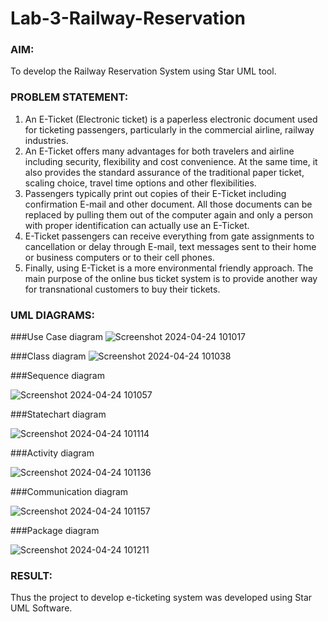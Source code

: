 # Lab-3-Railway-Reservation

### AIM:
To develop the Railway Reservation System using Star UML tool.
### PROBLEM STATEMENT:
1. An E-Ticket (Electronic ticket) is a paperless electronic document used for ticketing
passengers, particularly in the commercial airline, railway industries.
2. An E-Ticket offers many advantages for both travelers and airline including security,
flexibility and cost convenience. At the same time, it also provides the standard assurance of
the traditional paper ticket, scaling choice, travel time options and other flexibilities.
3. Passengers typically print out copies of their E-Ticket including confirmation E-mail
and other document. All those documents can be replaced by pulling them out of the computer
again and only a person with proper identification can actually use an E-Ticket.
4. E-Ticket passengers can receive everything from gate assignments to cancellation or
delay through E-mail, text messages sent to their home or business computers or to their cell
phones.
5. Finally, using E-Ticket is a more environmental friendly approach. The main purpose
of the online bus ticket system is to provide another way for transnational customers to buy
their tickets.
### UML DIAGRAMS:
###Use Case diagram
![Screenshot 2024-04-24 101017](https://github.com/rdivyav/Lab-3-Railway-Reservation/assets/148604723/5b2984ac-6069-4b39-915c-3b8b1944832e)

###Class diagram
![Screenshot 2024-04-24 101038](https://github.com/rdivyav/Lab-3-Railway-Reservation/assets/148604723/c70b7430-66a1-4f5b-957a-b7708f55a98b)

###Sequence diagram

![Screenshot 2024-04-24 101057](https://github.com/rdivyav/Lab-3-Railway-Reservation/assets/148604723/68a5d22a-67a3-4112-ae60-ab852101450b)


###Statechart diagram



![Screenshot 2024-04-24 101114](https://github.com/rdivyav/Lab-3-Railway-Reservation/assets/148604723/33309288-13f8-4dab-880b-10a19391ca0c)



###Activity diagram

![Screenshot 2024-04-24 101136](https://github.com/rdivyav/Lab-3-Railway-Reservation/assets/148604723/be30eb7b-9bb4-45e4-a844-b90f6cb0ba95)



###Communication diagram

![Screenshot 2024-04-24 101157](https://github.com/rdivyav/Lab-3-Railway-Reservation/assets/148604723/8b34f015-24ab-4670-9a0a-3fc96b6cb602)



###Package diagram

![Screenshot 2024-04-24 101211](https://github.com/rdivyav/Lab-3-Railway-Reservation/assets/148604723/a3a482ae-2133-478b-91bc-2f9fab9dcf27)

### RESULT:
Thus the project to develop e-ticketing system was developed using Star UML Software.
